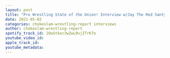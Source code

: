 ```yaml
---
layout: post
title: "Pro Wrestling State of the Union! Interview w/Jay The Red Santy, host of the Turnbuckle Tabloid Podcast! "
date: 2021-05-02
categories: chokeslam-wrestling-report interviews
author: chokeslam-wrestling-report
spotify_track_id: 1OwStkoc3wZwL0vjITrK7o
youtube_video_id: 
apple_track_id: 
youtube_metadata: 
---
```

